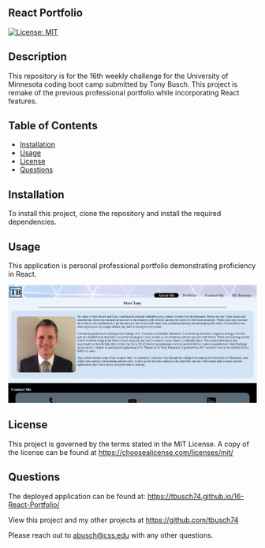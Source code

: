 ## React Portfolio

  [![License: MIT](https://img.shields.io/badge/License-MIT-yellow.svg)](https://opensource.org/licenses/MIT)

  ## Description

  This repository is for the 16th weekly challenge for the University of Minnesota coding boot camp submitted by Tony Busch. This project is remake of the previous professional portfolio while incorporating React features.

  ## Table of Contents
  
  * [Installation](#installation)
  * [Usage](#usage)
  * [License](#license)
  * [Questions](#questions)
  
  ## Installation

  To install this project, clone the repository and install the required dependencies.
  
  ## Usage

  This application is personal professional portfolio demonstrating proficiency in React.
  
  ![React Portfolio](./public/assets/images/screenshot.JPG)

  
  ## License

  This project is governed by the terms stated in the MIT License. A copy of the license can be found at https://choosealicense.com/licenses/mit/
  
  ## Questions

  The deployed application can be found at: <https://tbusch74.github.io/16-React-Portfolio/>

  View this project and my other projects at <https://github.com/tbusch74>

  Please reach out to <abusch@css.edu> with any other questions.
